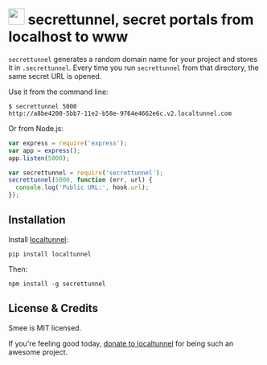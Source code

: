 # <img src="http://game-icons.net/icons/lorc/originals/png/magic-portal.png" width="32"> secrettunnel, secret portals from localhost to www

`secrettunnel` generates a random domain name for your project and stores it in `.secrettunnel`. Every time you run `secrettunnel` from that directory, the same secret URL is opened.

Use it from the command line:

```
$ secrettunnel 5000
http://a8be4200-5bb7-11e2-b58e-9764e4662e6c.v2.localtunnel.com
```

Or from Node.js:

```javascript
var express = require('express');
var app = express();
app.listen(5000);

var secrettunnel = require('secrettunnel');
secrettunnel(5000, function (err, url) {
  console.log('Public URL:', hook.url);
});
```

## Installation

Install [localtunnel](https://github.com/progrium/localtunnel):

    pip install localtunnel

Then:

    npm install -g secrettunnel

## License & Credits

Smee is MIT licensed.

If you're feeling good today, [donate to localtunnel](http://j.mp/donate-localtunnel) for being such an awesome project.
